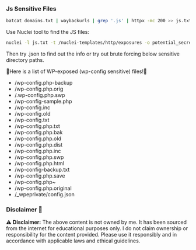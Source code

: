 
### Js Sensitive Files

```bash
batcat domains.txt | waybackurls | grep '.js' | httpx -mc 200 >> js.txt
```

Use Nuclei tool to find the JS files:

```bash
nuclei -l js.txt -t /nuclei-templates/http/exposures -o potential_secrets.txt
```

Then try .json to find out the info or try out brute forcing below sensitive directory paths.

🚨Here is a list of WP-exposed (wp-config sensitive) files!🚨

- /wp-config.php-backup 
- /wp-config.php.orig
- /.wp-config.php.swp
- /wp-config-sample.php 
- /wp-config.inc 
- /wp-config.old 
- /wp-config.txt
- /wp-config.php.txt
- /wp-config.php.bak
- /wp-config.php.old
- /wp-config.php.dist
- /wp-config.php.inc
- /wp-config.php.swp
- /wp-config.php.html
- /wp-config-backup.txt
- /wp-config.php.save
- /wp-config.php~
- /wp-config.php.original
- /_wpeprivate/config.json



### Disclaimer 🚨

⚠️ **Disclaimer:** The above content is not owned by me. It has been sourced from the internet for educational purposes only. I do not claim ownership or responsibility for the content provided. Please use it responsibly and in accordance with applicable laws and ethical guidelines.
